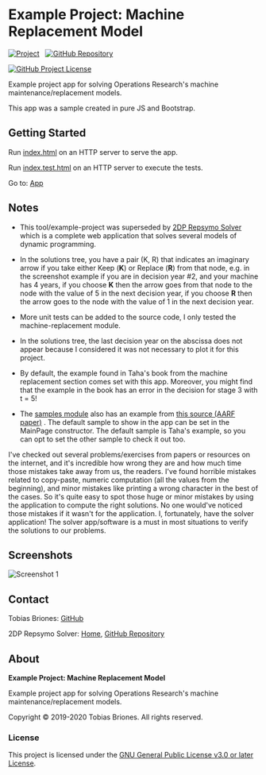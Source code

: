 # Example Project: Machine Replacement Model

[![Project](https://raw.githubusercontent.com/tobiasbriones/ep-machine-replacement-model/static/badge.svg)](https://dev.mathsoftware.engineer/ep-machine-replacement-model/)
&nbsp;
[![GitHub Repository](https://raw.githubusercontent.com/tobiasbriones/static/main/gh-badge.svg)](https://github.com/tobiasbriones/ep-machine-replacement-model)

[![GitHub Project License](https://img.shields.io/github/license/tobiasbriones/ep-machine-replacement-model.svg?style=flat-square)](https://github.com/tobiasbriones/ep-machine-replacement-model/blob/main/LICENSE)

Example project app for solving Operations Research's machine
maintenance/replacement models.

This app was a sample created in pure JS and Bootstrap.

## Getting Started

Run [index.html](./src/index.html) on an HTTP server to serve the app.

Run [index.test.html](./src/index.test.html) on an HTTP server to execute the
tests.

Go to: [App](https://machine-replacement-model.ep.dev.mathsoftware.engineer)

## Notes

- This tool/example-project was superseded
  by [2DP Repsymo Solver](https://github.com/repsymo/2dp-repsymo-solver)
  which is a complete web application that solves several models of dynamic
  programming.

- In the solutions tree, you have a pair (K, R) that indicates an imaginary
  arrow if you take either Keep (**K**) or Replace (**R**) from that node, e.g.
  in the screenshot example if you are in decision year #2, and your machine has
  4 years, if you choose **K** then the arrow goes from that node to the node
  with the value of 5 in the next decision year, if you choose **R** then the
  arrow goes to the node with the value of 1 in the next decision year.

- More unit tests can be added to the source code, I only tested the
  machine-replacement module.

- In the solutions tree, the last decision year on the abscissa does not appear
  because I considered it was not necessary to plot it for this project.

- By default, the example found in Taha's book from the machine replacement
  section comes set with this app. Moreover, you might find that the example in
  the book has an error in the decision for stage 3 with t = 5!

- The [samples module](./src/js/machine-replacement-samples.mjs) also has an
  example from
  [this source (AARF paper)](https://www.mbsresearch.com/files/journals/2017/July/_current_2017_Aug_BIJuMqzmjVgbate.pdf)
  . The default sample to show in the app can be set in the MainPage
  constructor. The default sample is Taha's example, so you can opt to set the
  other sample to check it out too.

I've checked out several problems/exercises from papers or resources on the
internet, and it's incredible how wrong they are and how much time those
mistakes take away from us, the readers. I've found horrible mistakes related to
copy-paste, numeric computation (all the values from the beginning), and minor
mistakes like printing a wrong character in the best of the cases. So it's quite
easy to spot those huge or minor mistakes by using the application to compute
the right solutions. No one would've noticed those mistakes if it wasn't for the
application. I, fortunately, have the solver application! The solver
app/software is a must in most situations to verify the solutions to our
problems.

## Screenshots

![Screenshot 1](https://github.com/tobiasbriones/ep-machine-replacement-model/releases/download/v1.0.0/screenshot-1.png)

## Contact

Tobias Briones: [GitHub](https://github.com/tobiasbriones)

2DP Repsymo Solver: [Home](https://repsymo.com),
[GitHub Repository](https://github.com/repsymo/2dp-repsymo-solver)

## About

**Example Project: Machine Replacement Model**

Example project app for solving Operations Research's machine
maintenance/replacement models.

Copyright © 2019-2020 Tobias Briones. All rights reserved.

### License

This project is licensed under
the [GNU General Public License v3.0 or later License](./LICENSE).

